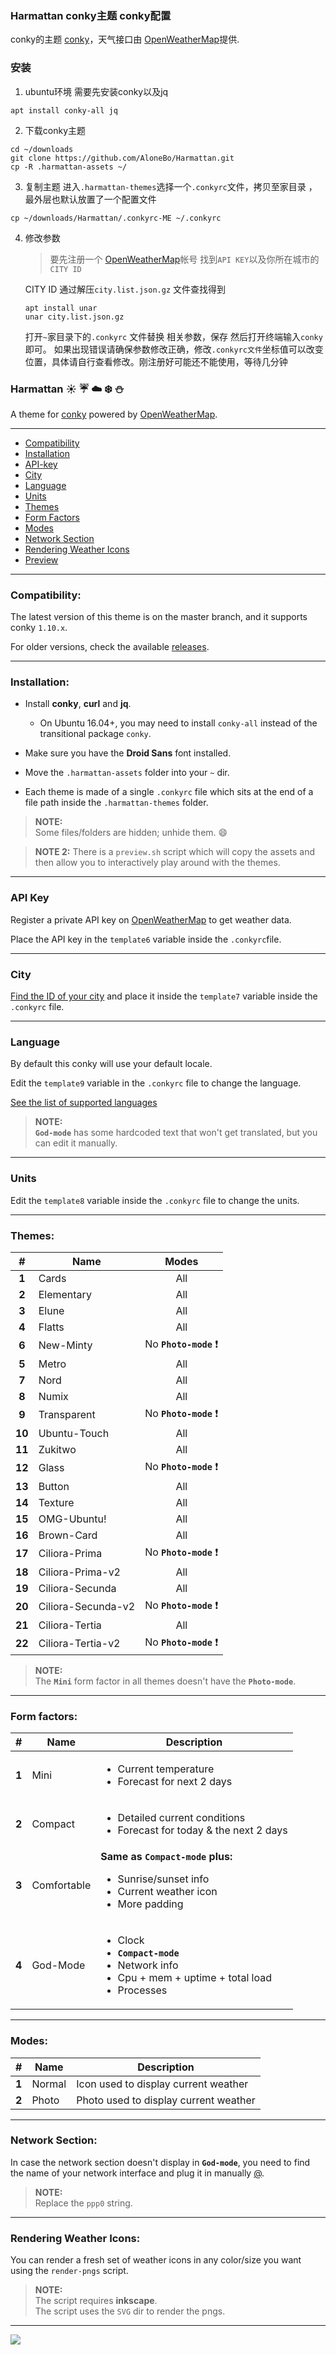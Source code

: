 ### Harmattan conky主题 conky配置
conky的主题 [conky](https://github.com/brndnmtthws/conky)，天气接口由 [OpenWeatherMap](http://openweathermap.org/)提供.

### 安装
1. ubuntu环境 需要先安装conky以及jq
```
apt install conky-all jq
```
2. 下载conky主题
```
cd ~/downloads
git clone https://github.com/AloneBo/Harmattan.git
cp -R .harmattan-assets ~/
```
3. 复制主题
进入`.harmattan-themes`选择一个`.conkyrc`文件，拷贝至家目录 ，最外层也默认放置了一个配置文件
```
cp ~/downloads/Harmattan/.conkyrc-ME ~/.conkyrc 
```
4. 修改参数

   > 要先注册一个 [OpenWeatherMap](http://openweathermap.org/)帐号 找到`API KEY`以及你所在城市的`CITY ID`

   CITY ID 通过解压`city.list.json.gz` 文件查找得到

   ```apt install unar
   apt install unar
   unar city.list.json.gz
   ```

   打开`~`家目录下的`.conkyrc` 文件替换 相关参数，保存 然后打开终端输入`conky`即可。 如果出现错误请确保参数修改正确，修改`.conkyrc文件`坐标值可以改变位置，具体请自行查看修改。刚注册好可能还不能使用，等待几分钟



### Harmattan :sunny: :umbrella: :cloud: :snowflake: :snowman:
A theme for [conky](https://github.com/brndnmtthws/conky) powered by [OpenWeatherMap](http://openweathermap.org/).

---

* [Compatibility](#compatibility)
* [Installation](#installation)
* [API-key](#api-key)
* [City](#city)
* [Language](#language)
* [Units](#units)
* [Themes](#themes)
* [Form Factors](#form-factors)
* [Modes](#modes)
* [Network Section](#network-section)
* [Rendering Weather Icons](#rendering-weather-icons)
* [Preview](#preview)

---

### Compatibility:

The latest version of this theme is on the master branch, and it supports conky `1.10.x`.

For older versions, check the available [releases](../../releases).

---

### Installation:

* Install **conky**, **curl** and **jq**.
  * On Ubuntu 16.04+, you may need to install `conky-all` instead of the transitional package `conky`.

* Make sure you have the **Droid Sans** font installed.

* Move the `.harmattan-assets` folder into your `~` dir.

* Each theme is made of a single `.conkyrc` file which sits at the end of a file path inside the `.harmattan-themes` folder.

> **NOTE:**  
> Some files/folders are hidden; unhide them. :smile:

> **NOTE 2:**
> There is a `preview.sh` script which will copy the assets and then allow you to interactively play around with the themes.

---

### API Key

Register a private API key on [OpenWeatherMap](http://openweathermap.org/) to get weather data.

Place the API key in the `template6` variable inside the `.conkyrc`file.

---

### City

[Find the ID of your city](http://bulk.openweathermap.org/sample/) and place it inside the `template7` variable inside the `.conkyrc` file.

---

### Language

By default this conky will use your default locale.

Edit the `template9` variable in the `.conkyrc` file to change the language.

[See the list of supported languages](http://openweathermap.org/current#multi)

> **NOTE:**  
> **`God-mode`** has some hardcoded text that won't get translated, but you can edit it manually.

---

### Units

Edit the `template8` variable inside the `.conkyrc` file to change the units.

---

### Themes:

| #      | Name               | Modes
| :----: | ------------------ | :-----:
| **1**  | Cards              | All
| **2**  | Elementary         | All
| **3**  | Elune              | All
| **4**  | Flatts             | All
| **6**  | New-Minty          | No **`Photo-mode`** :heavy_exclamation_mark:
| **5**  | Metro              | All
| **7**  | Nord               | All
| **8**  | Numix              | All
| **9**  | Transparent        | No **`Photo-mode`** :heavy_exclamation_mark:
| **10** | Ubuntu-Touch       | All
| **11** | Zukitwo            | All
| **12** | Glass              | No **`Photo-mode`** :heavy_exclamation_mark:
| **13** | Button             | All
| **14** | Texture            | All
| **15** | OMG-Ubuntu!        | All
| **16** | Brown-Card         | All
| **17** | Ciliora-Prima      | No **`Photo-mode`** :heavy_exclamation_mark:
| **18** | Ciliora-Prima-v2   | All
| **19** | Ciliora-Secunda    | All
| **20** | Ciliora-Secunda-v2 | No **`Photo-mode`** :heavy_exclamation_mark:
| **21** | Ciliora-Tertia     | All
| **22** | Ciliora-Tertia-v2  | No **`Photo-mode`** :heavy_exclamation_mark:

> **NOTE:**  
> The **`Mini`** form factor in all themes doesn't have the **`Photo-mode`**.

---

### Form factors:

| #     | Name         | Description
| :---: | ------------ | ------------
| **1** | Mini         | <ul><li>Current temperature</li><li>Forecast for next 2 days</li></ul>
| **2** | Compact      | <ul><li>Detailed current conditions</li><li>Forecast for today & the next 2 days</li></ul>
| **3** | Comfortable  | **Same as `Compact-mode` plus:** <ul><li>Sunrise/sunset info</li><li>Current weather icon</li><li>More padding</li></ul>
| **4** | God-Mode     | <ul><li>Clock</li><li>**`Compact-mode`**</li><li>Network info</li><li>Cpu + mem + uptime + total load</li><li>Processes</li></ul>

---

### Modes:

| #     | Name         | Description
| :---: | ------------ | ------------
| **1** | Normal       | Icon used to display current weather
| **2** | Photo        | Photo used to display current weather

---

### Network Section:

In case the network section doesn't display in **`God-mode`**, you need to find the name of your network interface and plug it in manually [@](https://github.com/zagortenay333/Harmattan/blob/4ef1a09e960d8e5d3da34a2550bfe5ef03523549/.harmattan-themes/Flatts/God-Mode/normal-mode/.conkyrc#L189-L192).

> **NOTE:**  
> Replace the `ppp0` string.

---

### Rendering Weather Icons:

You can render a fresh set of weather icons in any color/size you want using the `render-pngs` script.

> **NOTE:**  
> The script requires **inkscape**.  
> The script uses the `SVG` dir to render the pngs.

---

<img src="https://i.imgur.com/VzSHa7P.png" id="preview">
